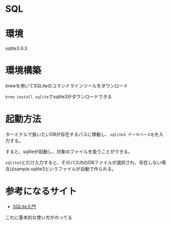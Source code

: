 # SQL

# 環境
sqlite3.9.3

# 環境構築
brewを用いてSQLiteのコマンドラインツールをダウンロード

`brew install sqlite`でsqlite3がダウンロードできる

# 起動方法
ターミナルで扱いたいDBが存在するパスに移動し、`sqlite3 データベース名`を入力する。

すると、sqliteが起動し、対象のファイルを扱うことができる。

`sqlite3`とだけ入力すると、そのパス内のDBファイルが選択され、存在しない場合はsample.sqlite3というファイルが自動で作られる。

# 参考になるサイト
* [SQLite入門](https://www.javadrive.jp/sqlite/)

これに基本的な使い方がのってる
